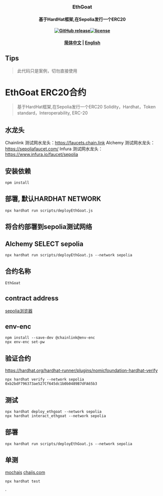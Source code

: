 ### <p align="center">EthGoat</p>
#### <p align="center">基于HardHat框架,在Sepolia发行一个ERC20</p>
#### <p align="center"><a href="https://github.com/jeffcail/ethgoat/releases"><img src="https://img.shields.io/github/release/ethgoat/releases.svg" alt="GitHub release"></a><a href="https://github.com/jeffcail/ethgoat/blob/master/LICENSE"><img src="https://img.shields.io/github/license/mashape/apistatus.svg" alt="license"></a><p>
#### <p align="center"><a href="./README.md" target="_blank">简体中文</a> | <a href="./README_en.md" target="_blank">English</a> </p>

## Tips
> 此代码只是案例，切勿直接使用

# EthGoat ERC20合约
> 基于HardHat框架,在Sepolia发行一个ERC20
> Solidity，Hardhat，Token standard，Interoperability, ERC-20


## 水龙头
Chainlink 测试网水龙头：https://faucets.chain.link
Alchemy 测试网水龙头：https://sepoliafaucet.com/
Infura 测试网水龙头：https://www.infura.io/faucet/sepolia

## 安装依赖
```shell
npm install 
```

## 部署, 默认HARDHAT NETWORK
```shell
npx hardhat run scripts/deployEthGoat.js
```

## 将合约部署到sepolia测试网络
## Alchemy SELECT sepolia

```shell
npx hardhat run scripts/deployEthGoat.js --network sepolia
```

## 合约名称
```markdown
EthGoat
```

## contract address
<a href="https://sepolia.etherscan.io/" _target="_blank">sepolia浏览器</a>

## env-enc
```
npm install --save-dev @chainlink@env-enc
npx env-enc set-pw
```

## 验证合约
https://hardhat.org/hardhat-runner/plugins/nomicfoundation-hardhat-verify
```shell
npx hardhat verify --network sepolia 0xb2bdF796373ae527Cf645dc1b0b0489B7dFA65b3
```

## 测试
```shell
npx hardhat deploy_ethgoat --network sepolia
npx hardhat interact_ethgoat --network sepolia
```

## 部署
```shell
npx hardhat run scripts/deployEthGoat.js --network sepolia
```

## 单测
<a href="https://mochajs.org/" target="_blank">mochajs</a>
<a href="https://www.chaijs.com/" target="_blank">chaijs.com</a>

```shell
npx hardhat test
```
·
